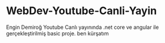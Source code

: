 # WebDev-Youtube-Canli-Yayin
Engin Demiroğ Youtube Canlı yayınında .net core ve angular ile gerçekleştirilmiş basic proje.
ben kürşatım